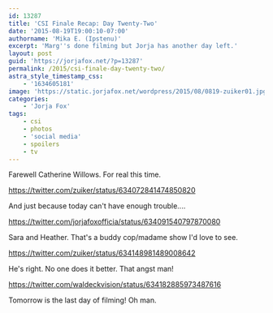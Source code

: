 ```yaml
---
id: 13287
title: 'CSI Finale Recap: Day Twenty-Two'
date: '2015-08-19T19:00:10-07:00'
authorname: 'Mika E. (Ipstenu)'
excerpt: 'Marg''s done filming but Jorja has another day left.'
layout: post
guid: 'https://jorjafox.net/?p=13287'
permalink: /2015/csi-finale-day-twenty-two/
astra_style_timestamp_css:
    - '1634605181'
image: 'https://static.jorjafox.net/wordpress/2015/08/0819-zuiker01.jpg'
categories:
    - 'Jorja Fox'
tags:
    - csi
    - photos
    - 'social media'
    - spoilers
    - tv
---
```


Farewell Catherine Willows. For real this time.

https://twitter.com/zuiker/status/634072841474850820

And just because today can't have enough trouble....

https://twitter.com/jorjafoxofficia/status/634091540797870080

Sara and Heather. That's a buddy cop/madame show I'd love to see.

https://twitter.com/zuiker/status/634148981489008642

He's right. No one does it better. That angst man!

https://twitter.com/waldeckvision/status/634182885973487616

Tomorrow is the last day of filming! Oh man.
